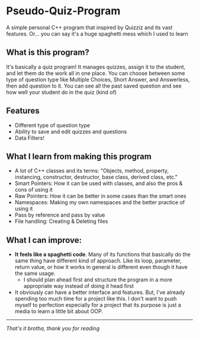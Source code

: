 # Pseudo-Quiz-Program
A simple personal C++ program that inspired by Quizziz and its vast features. Or... you can say it's a huge spaghetti mess which I used to learn

## What is this program?
It's basically a quiz program! It manages quizzes, assign it to the student, and let them do the work all in one place. You can choose between some type of question type like Multiple Choices, Short Answer, and Answerless, then add question to it. You can see all the past saved question and see how well your student do in the quiz (kind of)

## Features
- Different type of question type
- Ability to save and edit quizzes and questions
- Data Filters!

## What I learn from making this program
- A lot of C++ classes and its terms: "Objects, method, property, instancing, constructor, destructor, base class, derived class, etc."
- Smart Pointers: How it can be used with classes, and also the pros & cons of using it
- Raw Pointers: How it can be better in some cases than the smart ones
- Namespaces: Making my own namespaces and the better practice of using it
- Pass by reference and pass by value
- File handling: Creating & Deleting files

## What I can improve:
- **It feels like a spaghetti code**. Many of its functions that basically do the same thing have different kind of approach. Like its loop, parameter, return value, or how it works in general is different even though it have the same usage.
  - I should plan ahead first and structure the program in a more appropriate way instead of doing it head first
- It obviously can have a better interface and features. But, I've already spending too much time for a project like this. I don't want to push myself to perfection especially for a project that its purpose is just a media to learn a little bit about OOP.

---
_That's it brotha, thank you for reading_
